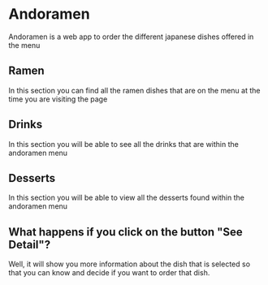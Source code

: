 # Andoramen

Andoramen is a web app to order the different japanese dishes offered in the menu

## Ramen

In this section you can find all the ramen dishes that are on the menu at the time you are visiting the page

## Drinks

In this section you will be able to see all the drinks that are within the andoramen menu

## Desserts

In this section you will be able to view all the desserts found within the andoramen menu

## What happens if you click on the button "See Detail"?

Well, it will show you more information about the dish that is selected so that you can know and decide if you want to order that dish.

